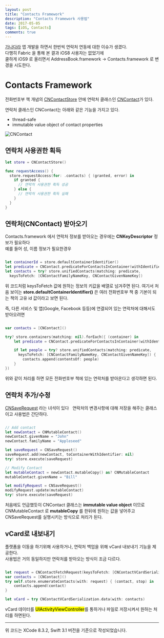 ```yaml
---
layout: post
title: "Contacts Framework"
description: "Contacts Framework 사용법"
date: 2017-05-05
tags: [iOS, Contacts]
comments: true
---
```


[가나다라](https://itunes.apple.com/app/id509879186) 앱 개발을 하면서 한번씩 연락처 연동에 대한 이슈가 생겼다.  
다행히 Fabric 을 통해 본 결과 iOS8 사용자는 없었기에  
쿨하게 iOS9 로 올리면서 AddressBook.framework -> Contacts.framework 로 변경을 시도한다.  

# Contacts Framework

전화번호부 책 개념의 [CNContactStore](https://developer.apple.com/reference/contacts/cncontactstore) 안에 연락처 클래스인 [CNContact](https://developer.apple.com/reference/contacts/cncontact)가 있다.  

연락처 클래스인 CNContact는 아래와 같은 기능을 가지고 있다.  
* thread-safe
* immutable value object of contact properties

![CNContact](https://docs-assets.developer.apple.com/published/b8e77913b1/14ac15c8-1221-44a6-aaa3-061a4fc54d80.png)

## 연락처 사용권한 획득

```swift
let store = CNContactStore()

func requestAccess() {
  store.requestAccess(for: .contacts) { (granted, error) in
    if granted {
      // 연락처 사용권한 획득 성공
    } else {
      // 연락처 사용권한 획득 실패
    }
  }
}
```

## 연락처(CNContact) 받아오기

Contacts.framework 에서 연락처 정보를 받아오는 경우에는 **CNKeyDescriptor** 정보가 필요하다  
예를 들어 성, 이름 정보가 필요한경우  

```swift

let containerId = store.defaultContainerIdentifier()
let predicate = CNContact.predicateForContactsInContainer(withIdentifier: containerId)
let contacts = try? store.unifiedContacts(matching: predicate,
  keysToFetch: [CNContactFamilyNameKey, CNContactGivenNameKey])

```

위 코드처럼 keysToFetch 값에 원하는 정보의 키값을 배열로 넘겨주면 된다.
여기서 처음 보이는 **store.defaultContainerIdentifier()** 은 여러 전화번호부 책 중 기본이 되는 책의 고유 id 값이라고 보면 된다.  

즉, 다른 서비스 및 앱(Google, Facebook 등등)에 연결되어 있는 연락처에 대해서도 받아오려면

```swift

var contacts = [CNContact]()

try? store.containers(matching: nil).forEach({ (container) in
    let predicate = CNContact.predicateForContactsInContainer(withIdentifier: container.identifier)

    if let people = try? store.unifiedContacts(matching: predicate,
      keysToFetch: [CNContactFamilyNameKey, CNContactGivenNameKey]) {
        contacts.append(contentsOf: people)
    }
})

```

위와 같이 처리를 하면 모든 전화번호부 책에 있는 연락처를 받아온다고 생각하면 된다.  


## 연락처 추가/수정

[CNSaveRequest](https://developer.apple.com/reference/contacts/cnsaverequest) 라는 녀석이 있다  
연락처의 변경사항에 대해 저장을 해주는 클래스이고 사용법은 간단하다.

```swift

// Add contact
let newContact = CNMutableContact()
newContact.givenName = "John"
newContact.familyName = "Appleseed"

let saveRequest = CNSaveRequest()
saveRequest.add(newContact, toContainerWithIdentifier: nil)
try! store.execute(saveRequest)

// Modify Contact
let mutableContact = newContact.mutableCopy() as? CNMutableContact
mutableContact.givenName = "Bill"

let modifyRequest = CNSaveRequest()
modifyRequest.update(mutableContact)
try! store.execute(saveRequest)

```

처음에도 언급했듯이 CNContact 클래스는 **immutable value object** 이므로  
CNMutableContact 로 **mutableCopy** 를 한뒤에 원하는 값을 넣어주고  
CNSaveRequest를 실행시키는 방식으로 처리가 된다.

## vCard로 내보내기

플랫폼을 이동을 하기위해 사용하거나, 연락처 백업을 위해 vCard 내보내기 기능을 제공한다.  
사용법은 거의 동일하지만 연락처를 받아오는 방식이 조금 다르다.  

```swift

let request = CNContactFetchRequest(keysToFetch: [CNContactVCardSerialization.descriptorForRequiredKeys()])
var contacts = [CNContact]()
try self.store.enumerateContacts(with: request) { (contact, stop) in
    contacts.append(contact)
}

let vCard = try CNContactVCardSerialization.data(with: contacts)

```

vCard 데이터를 <mark>UIActivityViewController</mark>를 통하거나 파일로 저장시켜서 원하는 처리를 하면된다.

<hr/>
위 코드는 XCode 8.3.2, Swift 3.1 버전을 기준으로 작성되었습니다.
